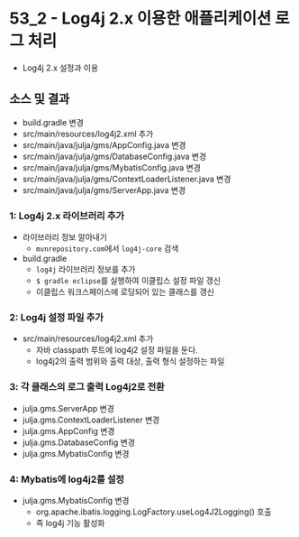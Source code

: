 # 53_2 - Log4j 2.x 이용한 애플리케이션 로그 처리

- Log4j 2.x 설정과 이용

## 소스 및 결과

- build.gradle 변경
- src/main/resources/log4j2.xml 추가
- src/main/java/julja/gms/AppConfig.java 변경
- src/main/java/julja/gms/DatabaseConfig.java 변경
- src/main/java/julja/gms/MybatisConfig.java 변경
- src/main/java/julja/gms/ContextLoaderListener.java 변경
- src/main/java/julja/gms/ServerApp.java 변경 

### 1: Log4j 2.x 라이브러리 추가

- 라이브러리 정보 알아내기
    - `mvnrepository.com`에서 `log4j-core` 검색
- build.gradle
    - `log4j` 라이브러리 정보를 추가
    - `$ gradle eclipse`를 실행하여 이클립스 설정 파일 갱신
    - 이클립스 워크스페이스에 로딩되어 있는 클래스를 갱신

### 2: Log4j 설정 파일 추가

- src/main/resources/log4j2.xml 추가
  - 자바 classpath 루트에 log4j2 설정 파일을 둔다.
  - log4j2의 출력 범위와 출력 대상, 출력 형식 설정하는 파일

### 3: 각 클래스의 로그 출력 Log4j2로 전환

- julja.gms.ServerApp 변경
- julja.gms.ContextLoaderListener 변경
- julja.gms.AppConfig 변경
- julja.gms.DatabaseConfig 변경
- julja.gms.MybatisConfig 변경

### 4: Mybatis에 log4j2를 설정

- julja.gms.MybatisConfig 변경
  - org.apache.ibatis.logging.LogFactory.useLog4J2Logging() 호출
  - 즉 log4j 기능 활성화
